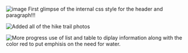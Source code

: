 ![image](https://github.com/mevaldez01/ishiking2.0/assets/172746250/ffe655ea-2abf-4707-912f-bf82eb53cee0)
First glimpse of the internal css style for the header and paragraph!!!


![Added all of the hike trail photos](<Screenshot (16).png>)


![More progress use of list and table to diplay information along with the color red to put emphisis on the need for water.](<Screenshot (17).png>)